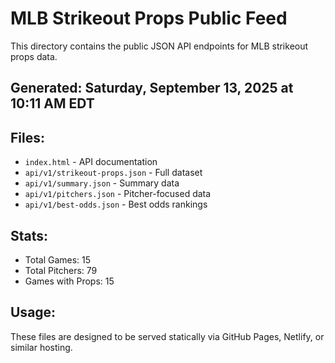 # MLB Strikeout Props Public Feed

This directory contains the public JSON API endpoints for MLB strikeout props data.

## Generated: Saturday, September 13, 2025 at 10:11 AM EDT

## Files:
- `index.html` - API documentation
- `api/v1/strikeout-props.json` - Full dataset
- `api/v1/summary.json` - Summary data
- `api/v1/pitchers.json` - Pitcher-focused data  
- `api/v1/best-odds.json` - Best odds rankings

## Stats:
- Total Games: 15
- Total Pitchers: 79
- Games with Props: 15

## Usage:
These files are designed to be served statically via GitHub Pages, Netlify, or similar hosting.
